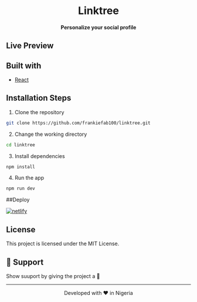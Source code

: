 <h1 align="center">Linktree</h1>
<h4 align="center">Personalize your social profile</h4>

## Live Preview
<a href="https://" target="blank">
</a>


## Built with

- [React](https://reactjs.org/)


##  Installation Steps

1. Clone the repository

```bash
git clone https://github.com/frankiefab100/linktree.git
```

2. Change the working directory

```bash
cd linktree
```

3. Install dependencies

```bash
npm install
```

4. Run the app

```bash
npm run dev
```

##Deploy

[![netlify](https://www.netlify.com/img/deploy/button.svg)](https://app.netlify.com/start/deploy?repository=https://github.com/frankiefab100/linktree)

## License

This project is licensed under the MIT License.


## 🙏 Support

Show suuport by giving the project a 🌟

<hr>
<p align="center">
Developed with ❤️ in Nigeria  
</p>
